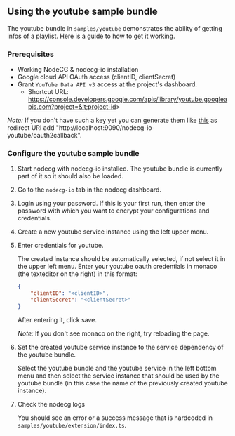 ## Using the youtube sample bundle

The youtube bundle in `samples/youtube` demonstrates the ability of getting infos of a playlist. Here is a guide to how to get it working.

### Prerequisites

* Working NodeCG & nodecg-io installation
* Google cloud API OAuth access (clientID, clientSecret)
* Grant `YouTube Data API v3` access at the project's dashboard.
    * Shortcut URL: https://console.developers.google.com/apis/library/youtube.googleapis.com?project=&lt;project-id&gt;

*Note:* If you don't have such a key yet you can generate them like [this](https://developers.google.com/identity/protocols/oauth2/web-server#creatingcred) as redirect URI add "http://localhost:9090/nodecg-io-youtube/oauth2callback".

### Configure the youtube sample bundle

1. Start nodecg with nodecg-io installed. The youtube bundle is currently part of it so it should also be loaded.

2. Go to the `nodecg-io` tab in the nodecg dashboard.

3. Login using your password. If this is your first run, then enter the password with which you want to encrypt your configurations and credentials.

4. Create a new youtube service instance using the left upper menu.

5. Enter credentials for youtube.

   The created instance should be automatically selected, if not select it in the upper left menu. Enter your youtube oauth credentials in monaco (the texteditor on the right) in this format:

   ```json
   {
       "clientID": "<clientID>",
       "clientSecret": "<clientSecret>"
   }
   ```

   After entering it, click save.

   *Note:* If you don't see monaco on the right, try reloading the page.

6. Set the created youtube service instance to the service dependency of the youtube bundle.

   Select the youtube bundle and the youtube service in the left bottom menu and then select the service instance that should be used by the youtube bundle (in this case the name of the previously created youtube instance).

7. Check the nodecg logs

   You should see an error or a success message that is hardcoded in `samples/youtube/extension/index.ts`.
